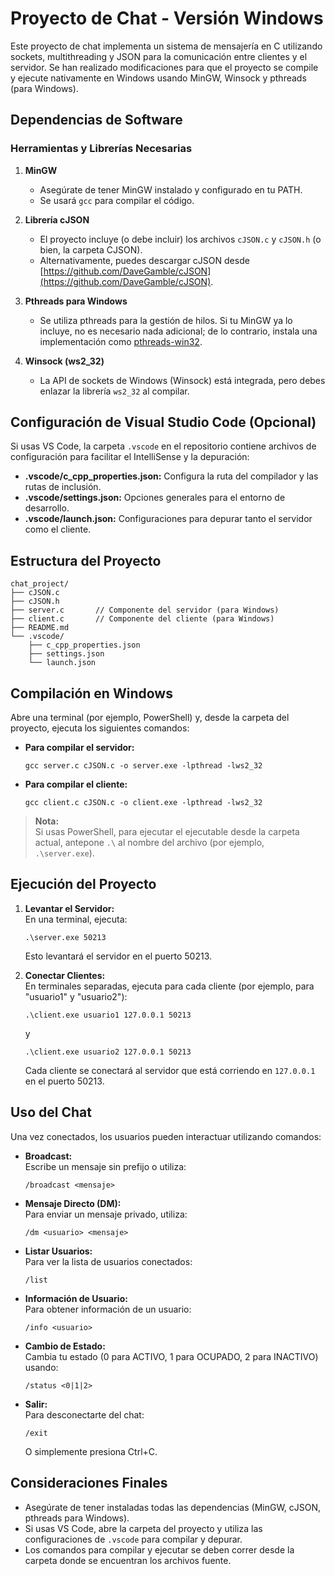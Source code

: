 # Proyecto de Chat - Versión Windows

Este proyecto de chat implementa un sistema de mensajería en C utilizando sockets, multithreading y JSON para la comunicación entre clientes y el servidor. Se han realizado modificaciones para que el proyecto se compile y ejecute nativamente en Windows usando MinGW, Winsock y pthreads (para Windows).

## Dependencias de Software

### Herramientas y Librerías Necesarias

1. **MinGW**  
   - Asegúrate de tener MinGW instalado y configurado en tu PATH.
   - Se usará `gcc` para compilar el código.

2. **Librería cJSON**  
   - El proyecto incluye (o debe incluir) los archivos `cJSON.c` y `cJSON.h` (o bien, la carpeta CJSON).  
   - Alternativamente, puedes descargar cJSON desde [https://github.com/DaveGamble/cJSON](https://github.com/DaveGamble/cJSON).

3. **Pthreads para Windows**  
   - Se utiliza pthreads para la gestión de hilos. Si tu MinGW ya lo incluye, no es necesario nada adicional; de lo contrario, instala una implementación como [pthreads-win32](https://sourceforge.net/projects/pthreads4w/).

4. **Winsock (ws2_32)**  
   - La API de sockets de Windows (Winsock) está integrada, pero debes enlazar la librería `ws2_32` al compilar.

## Configuración de Visual Studio Code (Opcional)

Si usas VS Code, la carpeta `.vscode` en el repositorio contiene archivos de configuración para facilitar el IntelliSense y la depuración:

- **.vscode/c_cpp_properties.json:** Configura la ruta del compilador y las rutas de inclusión.
- **.vscode/settings.json:** Opciones generales para el entorno de desarrollo.
- **.vscode/launch.json:** Configuraciones para depurar tanto el servidor como el cliente.

## Estructura del Proyecto

```
chat_project/
├── cJSON.c
├── cJSON.h
├── server.c       // Componente del servidor (para Windows)
├── client.c       // Componente del cliente (para Windows)
├── README.md
└── .vscode/
    ├── c_cpp_properties.json
    ├── settings.json
    └── launch.json
```

## Compilación en Windows

Abre una terminal (por ejemplo, PowerShell) y, desde la carpeta del proyecto, ejecuta los siguientes comandos:

- **Para compilar el servidor:**

  ```
  gcc server.c cJSON.c -o server.exe -lpthread -lws2_32
  ```

- **Para compilar el cliente:**

  ```
  gcc client.c cJSON.c -o client.exe -lpthread -lws2_32
  ```

> **Nota:**  
> Si usas PowerShell, para ejecutar el ejecutable desde la carpeta actual, antepone `.\` al nombre del archivo (por ejemplo, `.\server.exe`).

## Ejecución del Proyecto

1. **Levantar el Servidor:**  
   En una terminal, ejecuta:
   
   ```
   .\server.exe 50213
   ```
   
   Esto levantará el servidor en el puerto 50213.

2. **Conectar Clientes:**  
   En terminales separadas, ejecuta para cada cliente (por ejemplo, para "usuario1" y "usuario2"):

   ```
   .\client.exe usuario1 127.0.0.1 50213
   ```
   
   y
   
   ```
   .\client.exe usuario2 127.0.0.1 50213
   ```

   Cada cliente se conectará al servidor que está corriendo en `127.0.0.1` en el puerto 50213.

## Uso del Chat

Una vez conectados, los usuarios pueden interactuar utilizando comandos:

- **Broadcast:**  
  Escribe un mensaje sin prefijo o utiliza:
  
  ```
  /broadcast <mensaje>
  ```
  
- **Mensaje Directo (DM):**  
  Para enviar un mensaje privado, utiliza:
  
  ```
  /dm <usuario> <mensaje>
  ```

- **Listar Usuarios:**  
  Para ver la lista de usuarios conectados:
  
  ```
  /list
  ```

- **Información de Usuario:**  
  Para obtener información de un usuario:
  
  ```
  /info <usuario>
  ```

- **Cambio de Estado:**  
  Cambia tu estado (0 para ACTIVO, 1 para OCUPADO, 2 para INACTIVO) usando:
  
  ```
  /status <0|1|2>
  ```

- **Salir:**  
  Para desconectarte del chat:
  
  ```
  /exit
  ```
  
  O simplemente presiona Ctrl+C.

## Consideraciones Finales

- Asegúrate de tener instaladas todas las dependencias (MinGW, cJSON, pthreads para Windows).  
- Si usas VS Code, abre la carpeta del proyecto y utiliza las configuraciones de `.vscode` para compilar y depurar.  
- Los comandos para compilar y ejecutar se deben correr desde la carpeta donde se encuentran los archivos fuente.

